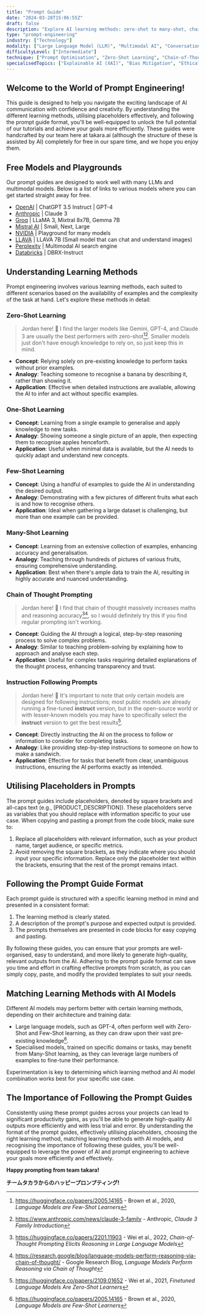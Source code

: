 ```yaml
---
title: "Prompt Guide"
date: "2024-03-28T15:06:55Z"
draft: false
description: "Explore AI learning methods: zero-shot to many-shot, chain of thought, and instruction following, to harness AI's full potential."
type: "prompt-engineering"
industry: ["Technology"]
modality: ["Large Language Model (LLM)", "Multimodal AI", "Conversational AI"]
difficultyLevel: ["Intermediate"]
technique: ["Prompt Optimisation", "Zero-Shot Learning", "Chain-of-Thought Prompting", "Few-Shot Learning", "Prompt Tuning", "Contextual Prompting", "Role-Based Prompting", "Multistep Prompting", "Error Analysis and Iteration"]
specialisedTopics: ["Explainable AI (XAI)", "Bias Mitigation", "Ethical AI"]
---
```

## Welcome to the World of Prompt Engineering!

This guide is designed to help you navigate the exciting landscape of AI communication with confidence and creativity. By understanding the different learning methods, utilising placeholders effectively, and following the prompt guide format, you'll be well-equipped to unlock the full potential of our tutorials and achieve your goals more efficiently. These guides were handcrafted by our team here at takara.ai (although the structure of these is assisted by AI) completely for free in our spare time, and we hope you enjoy them.

## Free Models and Playgrounds

Our prompt guides are designed to work well with many LLMs and multimodal models. Below is a list of links to various models where you can get started straight away for free.

- [OpenAI](https://chat.openai.com/) | ChatGPT 3.5 Instruct | GPT-4
- [Anthropic](https://claude.ai/) | Claude 3
- [Groq](https://groq.com/) | LLaMA 3, Mixtral 8x7B, Gemma 7B
- [Mistral AI](https://chat.mistral.ai/chat) | Small, Next, Large
- [NVIDIA](https://build.nvidia.com/) | Playground for many models
- [LLAVA](https://llava-vl.github.io/) | LLAVA 7B (Small model that can chat and understand images)
- [Perplexity](https://www.perplexity.ai/) | Multimodal AI search engine
- [Databricks](https://huggingface.co/spaces/databricks/dbrx-instruct) | DBRX-Instruct

## Understanding Learning Methods

Prompt engineering involves various learning methods, each suited to different scenarios based on the availability of examples and the complexity of the task at hand. Let's explore these methods in detail:

### Zero-Shot Learning

> Jordan here! 👋 I find the larger models like Gemini, GPT-4, and Claude 3 are usually the best performers with zero-shot[^1][^2]. Smaller models just don't have enough knowledge to rely on, so just keep this in mind.

- **Concept**: Relying solely on pre-existing knowledge to perform tasks without prior examples.
- **Analogy**: Teaching someone to recognise a banana by describing it, rather than showing it.
- **Application**: Effective when detailed instructions are available, allowing the AI to infer and act without specific examples.

### One-Shot Learning

- **Concept**: Learning from a single example to generalise and apply knowledge to new tasks.
- **Analogy**: Showing someone a single picture of an apple, then expecting them to recognise apples henceforth.
- **Application**: Useful when minimal data is available, but the AI needs to quickly adapt and understand new concepts.

### Few-Shot Learning

- **Concept**: Using a handful of examples to guide the AI in understanding the desired output.
- **Analogy**: Demonstrating with a few pictures of different fruits what each is and how to recognise others.
- **Application**: Ideal when gathering a large dataset is challenging, but more than one example can be provided.

### Many-Shot Learning

- **Concept**: Learning from an extensive collection of examples, enhancing accuracy and generalisation.
- **Analogy**: Teaching through hundreds of pictures of various fruits, ensuring comprehensive understanding.
- **Application**: Best when there's ample data to train the AI, resulting in highly accurate and nuanced understanding.

### Chain of Thought Prompting

> Jordan here! 👋 I find that chain of thought massively increases maths and reasoning accuracy[^3][^4], so I would definitely try this if you find regular prompting isn't working.

- **Concept**: Guiding the AI through a logical, step-by-step reasoning process to solve complex problems.
- **Analogy**: Similar to teaching problem-solving by explaining how to approach and analyse each step.
- **Application**: Useful for complex tasks requiring detailed explanations of the thought process, enhancing transparency and trust.

### Instruction Following Prompts

> Jordan here! 👋 It's important to note that only certain models are designed for following instructions; most public models are already running a fine-tuned **instruct** version, but in the open-source world or with lesser-known models you may have to specifically select the **instruct** version to get the best results[^5].

- **Concept**: Directly instructing the AI on the process to follow or information to consider for completing tasks.
- **Analogy**: Like providing step-by-step instructions to someone on how to make a sandwich.
- **Application**: Effective for tasks that benefit from clear, unambiguous instructions, ensuring the AI performs exactly as intended.

## Utilising Placeholders in Prompts

The prompt guides include placeholders, denoted by square brackets and all-caps text (e.g., [PRODUCT_DESCRIPTION]). These placeholders serve as variables that you should replace with information specific to your use case. When copying and pasting a prompt from the code block, make sure to:

1. Replace all placeholders with relevant information, such as your product name, target audience, or specific metrics.
2. Avoid removing the square brackets, as they indicate where you should input your specific information. Replace only the placeholder text within the brackets, ensuring that the rest of the prompt remains intact.

## Following the Prompt Guide Format

Each prompt guide is structured with a specific learning method in mind and presented in a consistent format:

1. The learning method is clearly stated.
2. A description of the prompt's purpose and expected output is provided.
3. The prompts themselves are presented in code blocks for easy copying and pasting.

By following these guides, you can ensure that your prompts are well-organised, easy to understand, and more likely to generate high-quality, relevant outputs from the AI. Adhering to the prompt guide format can save you time and effort in crafting effective prompts from scratch, as you can simply copy, paste, and modify the provided templates to suit your needs.

## Matching Learning Methods with AI Models

Different AI models may perform better with certain learning methods, depending on their architecture and training data:

- Large language models, such as GPT-4, often perform well with Zero-Shot and Few-Shot learning, as they can draw upon their vast pre-existing knowledge[^1].
- Specialised models, trained on specific domains or tasks, may benefit from Many-Shot learning, as they can leverage large numbers of examples to fine-tune their performance.

Experimentation is key to determining which learning method and AI model combination works best for your specific use case.

## The Importance of Following the Prompt Guides

Consistently using these prompt guides across your projects can lead to significant productivity gains, as you'll be able to generate high-quality AI outputs more efficiently and with less trial and error. By understanding the format of the prompt guides, effectively utilising placeholders, choosing the right learning method, matching learning methods with AI models, and recognising the importance of following these guides, you'll be well-equipped to leverage the power of AI and prompt engineering to achieve your goals more efficiently and effectively.

**Happy prompting from team takara!**

**チームタカラからのハッピープロンプティング!**

[^1]: https://huggingface.co/papers/2005.14165 - Brown et al., 2020, _Language Models are Few-Shot Learners_
[^2]: https://www.anthropic.com/news/claude-3-family - Anthropic, _Claude 3 Family Introduction_
[^3]: https://huggingface.co/papers/2201.11903 - Wei et al., 2022, _Chain-of-Thought Prompting Elicits Reasoning in Large Language Models_
[^4]: https://research.google/blog/language-models-perform-reasoning-via-chain-of-thought/ - Google Research Blog, _Language Models Perform Reasoning via Chain of Thought_
[^5]: https://huggingface.co/papers/2109.01652 - Wei et al., 2021, _Finetuned Language Models Are Zero-Shot Learners_
